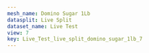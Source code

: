 ```yaml
---
mesh_name: Domino Sugar 1Lb
datasplit: Live Split
dataset_name: Live Test
view: 7
key: Live_Test_live_split_domino_sugar_1lb_7
---
```

